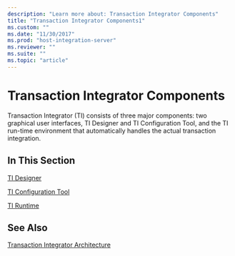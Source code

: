 ```yaml
---
description: "Learn more about: Transaction Integrator Components"
title: "Transaction Integrator Components1"
ms.custom: ""
ms.date: "11/30/2017"
ms.prod: "host-integration-server"
ms.reviewer: ""
ms.suite: ""
ms.topic: "article"
---
```

# Transaction Integrator Components
Transaction Integrator (TI) consists of three major components: two graphical user interfaces, TI Designer and TI Configuration Tool, and the TI run-time environment that automatically handles the actual transaction integration.  
  
## In This Section  
 [TI Designer](../core/ti-designer2.md)  
  
 [TI Configuration Tool](../core/ti-configuration-tool.md)  
  
 [TI Runtime](../core/ti-runtime2.md)  
  
## See Also  
 [Transaction Integrator Architecture](../core/transaction-integrator-architecture1.md)
